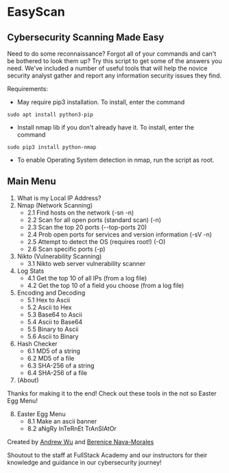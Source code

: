 # EasyScan

## Cybersecurity Scanning Made Easy

Need to do some reconnaissance? Forgot all of your commands and can't be bothered to look them up? Try this script to get some of the answers you need. We've included a number of useful tools that will help the novice security analyst gather and report any information security issues they find.

Requirements:

- May require pip3 installation. To install, enter the command
```
sudo apt install python3-pip
```

- Install nmap lib if you don't already have it. To install, enter the command
```
sudo pip3 install python-nmap
```

- To enable Operating System detection in nmap, run the script as root.


## Main Menu
1. What is my Local IP Address?
2. Nmap (Network Scanning)
    * 2.1 Find hosts on the network (-sn -n)
    * 2.2 Scan for all open ports (standard scan) (-n)
    * 2.3 Scan the top 20 ports (--top-ports 20)
    * 2.4 Prob open ports for services and version information (-sV -n)
    * 2.5 Attempt to detect the OS (requires root!) (-O)
    * 2.6 Scan specific ports (-p)
3. Nikto (Vulnerability Scanning)
    * 3.1 Nikto web server vulnerability scanner
4. Log Stats
    * 4.1 Get the top 10 of all IPs (from a log file)
    * 4.2 Get the top 10 of a field you choose (from a log file)
5. Encoding and Decoding
    * 5.1 Hex to Ascii
    * 5.2 Ascii to Hex
    * 5.3 Base64 to Ascii
    * 5.4 Ascii to Base64
    * 5.5 Binary to Ascii
    * 5.6 Ascii to Binary
6. Hash Checker
    * 6.1 MD5 of a string
    * 6.2 MD5 of a file
    * 6.3 SHA-256 of a string
    * 6.4 SHA-256 of a file
7. (About)

Thanks for making it to the end! Check out these tools in the not so Easter Egg Menu!

8.  Easter Egg Menu
    * 8.1 Make an ascii banner
    * 8.2 aNgRy InTeRnEt TrAnSlAtOr

Created by [Andrew Wu](https://github.com/andrewbwu) and [Berenice Nava-Morales](https://github.com/ynreb) 

Shoutout to the staff at FullStack Academy and our instructors for their knowledge and guidance in our cybersecurity journey!
